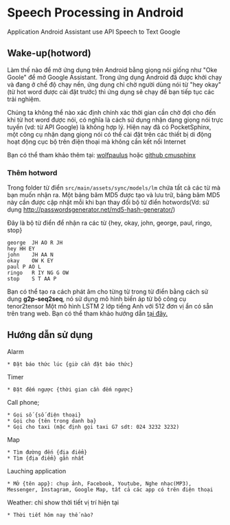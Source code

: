 # Speech Processing in Android 

Application Android Assistant use API Speech to Text Google


## Wake-up(hotword)

Làm thế nào để mở ứng dụng trên Android bằng giọng nói giống như "Oke Goole" để mở Google Assistant. Trong ứng dụng Android đã được khởi chạy và đang ở chế độ chạy nền, ứng dụng chỉ chờ người dùng nói từ "hey okay"(từ hot word được cài đặt trước) thì ứng dụng sẽ chạy để bạn tiếp tục các trải nghiệm.

Chúng ta không thể nào xác định chính xác thời gian cần chờ đợi cho đến khi từ hot word được nói, có nghĩa là cách sử dụng nhận dạng giọng nói trực tuyến (vd: từ API Google) là không hợp lý. Hiện nay đã có PocketSphinx, một công cụ nhận dạng giọng nói có thể cài đặt trên các thiết bị di động hoạt động cục bộ trên điện thoại mà không cần kết nối Internet

Bạn có thể tham khảo thêm tại: [wolfpaulus](https://wolfpaulus.com/mac/custom-wakeup-words-for-an-android-app/) hoặc [github cmusphinx](https://github.com/cmusphinx/pocketsphinx-android-demo)

### Thêm hotword
Trong folder từ điển `src/main/assets/sync/models/lm` chứa tất cả các từ mà bạn muốn nhận ra. Một bảng băm MD5 được tạo và lưu trữ, bảng băm MD5 này cần được cập nhật mỗi khi bạn thay đổi bộ từ điển hotwords(Vd: sử dụng http://passwordsgenerator.net/md5-hash-generator/)

Đây là bộ từ điển để nhận ra các từ {hey, okay, john, george, paul, ringo, stop}

```
george  JH AO R JH
hey HH EY
john    JH AA N
okay	OW K EY
paul P AO L
ringo   R IY NG G OW
stop	S T AA P
```

Bạn có thể tạo ra cách phát âm cho từng từ trong từ điển bằng cách sử dụng **g2p-seq2seq**, nó sử dụng mô hình biến áp từ bộ công cụ tenor2tensor Một mô hình LSTM 2 lớp tiếng Anh với 512 đơn vị ẩn có sẵn trên trang web. Bạn có thể tham khảo hướng dẫn [tại đây.](https://cmusphinx.github.io/wiki/tutorialdict/#using-g2p-seq2seq-to-extend-the-dictionary)
## Hướng dẫn sử dụng

Alarm

    * Đặt báo thức lúc {giờ cần đặt báo thức}

Timer

    * Đặt đếm ngược {thời gian cần đếm ngược}

Call phone;
    
    * Gọi số {số điện thoại}
    * Gọi cho {tên trong danh bạ}
    * Gọi cho taxi (mặc định gọi taxi G7 sdt: 024 3232 3232)

Map

    * Tìm đường đến {địa điểm}
    * Tìm {địa điểm} gần nhất

Lauching application

    * Mở {tên app}: chụp ảnh, Facebook, Youtube, Nghe nhạc(MP3), Messenger, Instagram, Google Map, tất cả các app có trên điện thoại

Weather: chỉ show thời tiết vị trí hiện tại
    
    * Thời tiết hôm nay thế nào?

